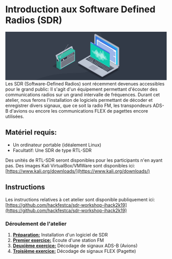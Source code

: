 # Introduction aux Software Defined Radios (SDR)
![SDR](./img/img1.jpeg)
Les SDR (Software-Defined Radios) sont récemment devenues accessibles pour le grand public: Il s'agit d'un équipement permettant d'écouter des communications radios sur un grand intervalle de fréquences. Durant cet atelier, nous ferons l'installation de logiciels permettant de décoder et enregistrer divers signaux, que ce soit la radio FM, les transpondeurs ADS-B d'avions ou encore les communications FLEX de pagettes encore utilisées.

## Matériel requis:
- Un ordinateur portable (idéalement Linux)
- Facultatif: Une SDR de type RTL-SDR

Des unités de RTL-SDR seront disponibles pour les participants n'en ayant pas.
Des images Kali VirtualBox/VMWare sont disponibles ici: [https://www.kali.org/downloads/](https://www.kali.org/downloads/)

## Instructions
Les instructions relatives à cet atelier sont disponible publiquement ici: [https://github.com/hackfestca/sdr-workshop-ihack2k19](https://github.com/hackfestca/sdr-workshop-ihack2k19)

### Déroulement de l'atelier
1. [**Préparation:**](exercices/installation.md) Installation d'un logiciel de SDR
2. [**Premier exercice:**](exercices/FM.md) Écoute d'une station FM
3. [**Deuxième exercice:**](exercices/ADS-B.md) Décodage de signaux ADS-B (Avions)
4. [**Troisième exercice:**](exercices/POCSAG.md) Décodage de signaux FLEX (Pagette)
